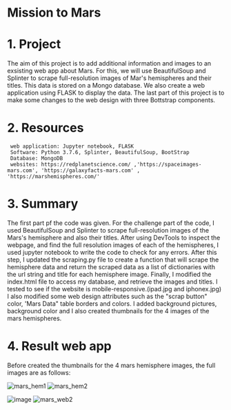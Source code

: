 # Mission to Mars
# 1. Project
  The aim of this project is to add additional information and images to an exsisting web app about Mars.
  For this, we will use BeautifulSoup and Splinter to scrape full-resolution images of Mar's hemispheres and their titles.
  This data is stored on a Mongo database. We also create a web application using FLASK to display the data. The last part of this project
  is to make some changes to the web design with three Bottstrap components.
# 2. Resources
     web application: Jupyter notebook, FLASK
     Software: Python 3.7.6, Splinter, BeautifulSoup, BootStrap
     Database: MongoDB
     websites: https://redplanetscience.com/ ,'https://spaceimages-mars.com', 'https://galaxyfacts-mars.com' , 'https://marshemispheres.com/'


# 3. Summary
   The first part pf the code was given. For the challenge part of the code, I used BeautifulSoup and Splinter to scrape full-resolution
   images of the Mars's hemisphere and also their titles.
   After using DevTools to inspect the webpage, and find the full resolution images of each of the hemispheres, I used jupyter notebook to write
   the code to check for any errors.
   After this step, I updated the scraping.py file to create a function that will scrape the hemisphere data and return the scraped data as a list
   of dictionaries with the url string and title for each hemisphere image.
   Finally, I modified the index.html file to access my database, and retrieve the images and titles.
   I tested to see if the website is mobile-responsive.(ipad.jpg and iphonex.jpg)
   I also modified some web design attributes such as the "scrap button" color, 'Mars Data" table borders and colors. I added background pictures,
   background color and I also created thumbnails for the 4 images of the mars hemispheres.

# 4. Result web app

Before created the thumbnails for the 4 mars hemisphere images, the full images are as follows:

![mars_hem1](https://user-images.githubusercontent.com/85843030/131866099-c670aee9-c78e-490b-8369-47d28a7ffea1.jpg)
![mars_hem2](https://user-images.githubusercontent.com/85843030/131866138-d8285eb3-ab44-450b-a297-ca39911126ac.jpg)





![image](https://user-images.githubusercontent.com/85843030/131760960-dcf64995-d488-42ad-9783-e8853e00d0c5.png)
![mars_web2](https://user-images.githubusercontent.com/85843030/131761590-0b37058f-aec9-4196-af71-197c5d0762e6.jpg)


     
